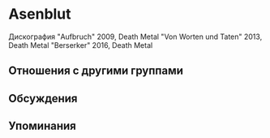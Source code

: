 # Asenblut

Дискография
"Aufbruch" 2009, Death Metal
"Von Worten und Taten" 2013, Death Metal
"Berserker" 2016, Death Metal

## Отношения с другими группами


## Обсуждения


## Упоминания

